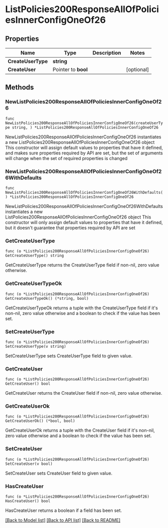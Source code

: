 # ListPolicies200ResponseAllOfPoliciesInnerConfigOneOf26

## Properties

Name | Type | Description | Notes
------------ | ------------- | ------------- | -------------
**CreateUserType** | **string** |  | 
**CreateUser** | Pointer to **bool** |  | [optional] 

## Methods

### NewListPolicies200ResponseAllOfPoliciesInnerConfigOneOf26

`func NewListPolicies200ResponseAllOfPoliciesInnerConfigOneOf26(createUserType string, ) *ListPolicies200ResponseAllOfPoliciesInnerConfigOneOf26`

NewListPolicies200ResponseAllOfPoliciesInnerConfigOneOf26 instantiates a new ListPolicies200ResponseAllOfPoliciesInnerConfigOneOf26 object
This constructor will assign default values to properties that have it defined,
and makes sure properties required by API are set, but the set of arguments
will change when the set of required properties is changed

### NewListPolicies200ResponseAllOfPoliciesInnerConfigOneOf26WithDefaults

`func NewListPolicies200ResponseAllOfPoliciesInnerConfigOneOf26WithDefaults() *ListPolicies200ResponseAllOfPoliciesInnerConfigOneOf26`

NewListPolicies200ResponseAllOfPoliciesInnerConfigOneOf26WithDefaults instantiates a new ListPolicies200ResponseAllOfPoliciesInnerConfigOneOf26 object
This constructor will only assign default values to properties that have it defined,
but it doesn't guarantee that properties required by API are set

### GetCreateUserType

`func (o *ListPolicies200ResponseAllOfPoliciesInnerConfigOneOf26) GetCreateUserType() string`

GetCreateUserType returns the CreateUserType field if non-nil, zero value otherwise.

### GetCreateUserTypeOk

`func (o *ListPolicies200ResponseAllOfPoliciesInnerConfigOneOf26) GetCreateUserTypeOk() (*string, bool)`

GetCreateUserTypeOk returns a tuple with the CreateUserType field if it's non-nil, zero value otherwise
and a boolean to check if the value has been set.

### SetCreateUserType

`func (o *ListPolicies200ResponseAllOfPoliciesInnerConfigOneOf26) SetCreateUserType(v string)`

SetCreateUserType sets CreateUserType field to given value.


### GetCreateUser

`func (o *ListPolicies200ResponseAllOfPoliciesInnerConfigOneOf26) GetCreateUser() bool`

GetCreateUser returns the CreateUser field if non-nil, zero value otherwise.

### GetCreateUserOk

`func (o *ListPolicies200ResponseAllOfPoliciesInnerConfigOneOf26) GetCreateUserOk() (*bool, bool)`

GetCreateUserOk returns a tuple with the CreateUser field if it's non-nil, zero value otherwise
and a boolean to check if the value has been set.

### SetCreateUser

`func (o *ListPolicies200ResponseAllOfPoliciesInnerConfigOneOf26) SetCreateUser(v bool)`

SetCreateUser sets CreateUser field to given value.

### HasCreateUser

`func (o *ListPolicies200ResponseAllOfPoliciesInnerConfigOneOf26) HasCreateUser() bool`

HasCreateUser returns a boolean if a field has been set.


[[Back to Model list]](../README.md#documentation-for-models) [[Back to API list]](../README.md#documentation-for-api-endpoints) [[Back to README]](../README.md)


